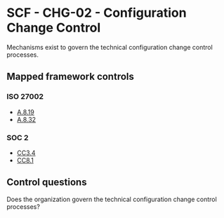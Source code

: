 # SCF - CHG-02 - Configuration Change Control
Mechanisms exist to govern the technical configuration change control processes.
## Mapped framework controls
### ISO 27002
- [A.8.19](../iso27002/a-8.md#a819)
- [A.8.32](../iso27002/a-8.md#a832)
  
### SOC 2
- [CC3.4](../soc2/cc34.md)
- [CC8.1](../soc2/cc81.md)
  
## Control questions
Does the organization govern the technical configuration change control processes?
  